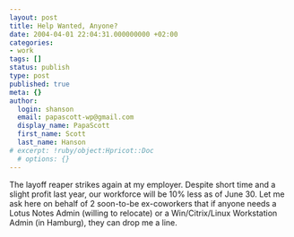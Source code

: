 ```yaml
---
layout: post
title: Help Wanted, Anyone?
date: 2004-04-01 22:04:31.000000000 +02:00
categories:
- work
tags: []
status: publish
type: post
published: true
meta: {}
author:
  login: shanson
  email: papascott-wp@gmail.com
  display_name: PapaScott
  first_name: Scott
  last_name: Hanson
# excerpt: !ruby/object:Hpricot::Doc
  # options: {}
---
```

<p>The layoff reaper strikes again at my employer. Despite short time and a slight profit last year, our workforce will be 10% less as of June 30. Let me ask here on behalf of 2 soon-to-be ex-coworkers that if anyone needs a Lotus Notes Admin (willing to relocate) or a Win/Citrix/Linux Workstation Admin (in Hamburg), they can drop me a line.</p>
